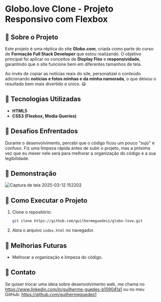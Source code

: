 # Globo.love Clone - Projeto Responsivo com Flexbox

## 📝 Sobre o Projeto

Este projeto é uma réplica do site **Globo.com**, criada como parte do curso de **Formação Full Stack Developer** que estou realizando. O objetivo principal foi aplicar os conceitos de **Display Flex** e **responsividade**, garantindo que o site funcione bem em diferentes tamanhos de tela.

Ao invés de copiar as notícias reais do site, personalizei o conteúdo adicionando **notícias e fotos minhas e da minha namorada**, o que deixou o resultado bem mais divertido e único. 😃

## 🚀 Tecnologias Utilizadas

- **HTML5**
- **CSS3 (Flexbox, Media Queries)**

## 🎯 Desafios Enfrentados

Durante o desenvolvimento, percebi que o código ficou um pouco "sujo" e confuso. Fiz uma limpeza rápida antes de subir o projeto, mas a próxima vez que eu mexer nele será para melhorar a organização do código e a sua legibilidade.

## 📸 Demonstração
![Captura de tela 2025-03-12 152202](https://github.com/user-attachments/assets/ab532df6-5107-4f4c-abed-24a3e9487fdc)



## 📌 Como Executar o Projeto

1. Clone o repositório:
   ```bash
   git clone https://github.com/guilhermeguedes1/globo-love.git
   ```
2. Abra o arquivo `index.html` no navegador.

## 🔧 Melhorias Futuras

- Melhorar a organização e limpeza do código.

## 📩 Contato

Se quiser trocar uma ideia sobre desenvolvimento web, me chama no https://www.linkedin.com/in/guilherme-guedes-b109041a1 ou no meu GitHub: https://github.com/guilhermeguedes1
